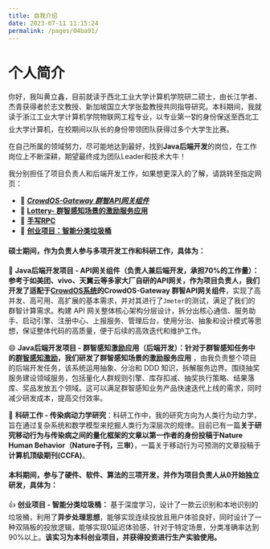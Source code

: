 ```yaml
---
title: 自我介绍
date: 2023-07-11 11:15:24
permalink: /pages/04ba91/
---
```


# 个人简介

你好，我叫黄立鑫，目前就读于西北工业大学计算机学院研二硕士，由长江学者、杰青获得者於志文教授、新加坡国立大学张盈教授共同指导研究。本科期间，我就读于浙江工业大学计算机学院物联网工程专业，以专业第一🎖的身份保送至西北工业大学计算机，在校期间以队长的身份带领团队获得过多个大学生比赛。



在自己所属的领域努力，尽可能地达到最好，找到**Java后端开发**的岗位，在工作岗位上不断深耕，期望最终成为团队Leader和技术大牛！



我分别担任了项目负责人和后端开发工作，如果想更深入的了解，请跳转至指定网页：

- 🌅   [***CrowdOS-Gateway 群智API网关组件***](huanglixin.netlify.app/pages/6fa602/)
- 🔨   [**Lottery- 群智感知场景的激励服务应用**](huanglixin.netlify.app/pages/d5f7f7/)
- 🍖   [**手写RPC**](huanglixin.netlify.app/pages/8d4c04/)
- 📙    [**创业项目：智能分类垃圾桶**](/pages/242e07/)



#### 硕士期间，作为负责人参与多项开发工作和科研工作，具体为：

🌱 **Java后端开发项目 - API网关组件（负责人兼后端开发，承担70%的工作量）：**参考于如美团、vivo、天翼云等多家大厂自研的API网关，作为项目负责人，我们开发了适配于[CrowdOS系统](https://www.crowdos.cn)的**CrowdOS-Gateway 群智API网关组件**，实现了高并发、高可用、高扩展的基本需求，并对其进行了`Jmeter`的测试，满足了我们的群智计算需求。构建 API 网关整体核心架构分层设计，拆分出核心通信、服务助手、启动引擎、注册中心、上报服务、管理后台，使用分治、抽象和设计模式等思想，保证整体代码的高质量，便于后续的高效迭代和维护工作。



😄  **Java后端开发项目 - 群智感知激励应用（后端开发）：针对于群智感知任务中的[群智感知激励](https://www.zgbk.com/ecph/words?SiteID=1&ID=218728&Type=bkzyb)，我们研发了群智感知场景的激励服务应用** ，由我负责整个项目的后端开发任务，该系统运用抽象、分治和 DDD 知识，拆解服务边界。围绕抽奖服务建设领域服务，包括量化人群规则引擎、库存扣减、抽奖执行策略、结果落库、奖品发放五个领域。这可以满足群智感知业务产品快速迭代上线的需求，同时减少研发成本，提高交付效率。



💬  **科研工作 - 传染病动力学研究**：科研工作中，我的研究方向为人类行为动力学，旨在通过复杂系统和数学模型来挖掘人类行为深层次的规律。目前已有一篇**关于研究移动行为与传染病之间的量化框架的文章以第一作者的身份投稿于Nature Human Behavior（Nature子刊，三审）**，一篇关于移动行为可预测的文章投稿于**计算机顶级期刊(CCFA)**。



#### 本科期间，参与了硬件、软件、算法的三项开发，并作为项目负责人从0开始独立研发，具体为：

👍 **创业项目 - 智能分类垃圾桶：** 基于深度学习，设计了一款云识别和本地识别的垃圾桶，利用了**异步处理思想**，能够实现连续投放且用户体验良好，同时设计了一种双隔板的投放逻辑，能够实现0延迟体验感，针对于特定场景，分类准确率达到90%以上。**该实习为本科创业项目，并获得投资进行生产实验使用。**
